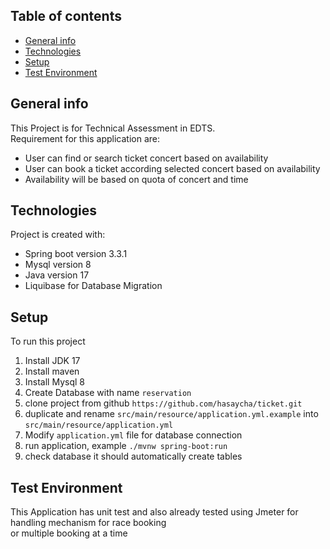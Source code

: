 ## Table of contents
* [General info](#general-info)
* [Technologies](#technologies)
* [Setup](#setup)
* [Test Environment](#test-environment)

## General info
This Project is for Technical Assessment in EDTS. <br />
Requirement for this application are: <br />
* User can find or search ticket concert based on availability
* User can book a ticket according selected concert based on availability
* Availability will be based on quota of concert and time

## Technologies
Project is created with:
* Spring boot version 3.3.1
* Mysql version 8
* Java version 17
* Liquibase for Database Migration

## Setup
To run this project
1. Install JDK 17
2. Install maven
3. Install Mysql 8
4. Create Database with name `reservation`
5. clone project from github `https://github.com/hasaycha/ticket.git`
6. duplicate and rename `src/main/resource/application.yml.example` into `src/main/resource/application.yml`
7. Modify `application.yml` file for database connection
7. run application, example `./mvnw spring-boot:run`
8. check database it should automatically create tables

## Test Environment
This Application has unit test and also already tested using Jmeter for handling mechanism for race booking <br />
or multiple booking at a time